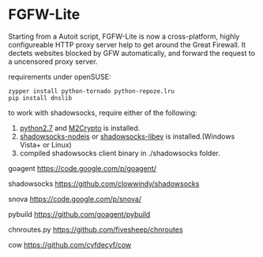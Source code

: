 FGFW-Lite
============

Starting from a Autoit script, FGFW-Lite is now a cross-platform, highly configureable HTTP proxy server help to get around the Great Firewall. It dectets websites blocked by GFW automatically, and forward the request to a uncensored proxy server.

requirements under openSUSE:

    zypper install python-tornado python-repoze.lru
    pip install dnslib

to work with shadowsocks, require either of the following:

1. [python2.7](http://www.python.org/getit/) and [M2Crypto](http://chandlerproject.org/Projects/MeTooCrypto#Downloads) is installed.
2. [shadowsocks-nodejs](https://github.com/clowwindy/shadowsocks-nodejs) or [shadowsocks-libev](https://github.com/madeye/shadowsocks-libev) is installed.(Windows Vista+ or Linux)
3. compiled shadowsocks client binary in ./shadowsocks folder.

goagent https://code.google.com/p/goagent/

shadowsocks https://github.com/clowwindy/shadowsocks

snova https://code.google.com/p/snova/

pybuild https://github.com/goagent/pybuild

chnroutes.py https://github.com/fivesheep/chnroutes

cow https://github.com/cyfdecyf/cow
